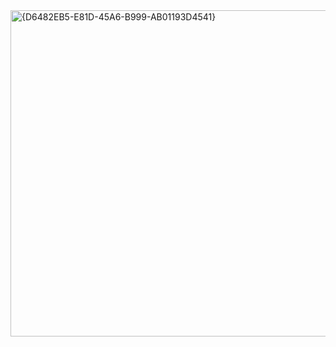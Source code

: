 <img width="1575" height="522" alt="{D6482EB5-E81D-45A6-B999-AB01193D4541}" src="https://github.com/user-attachments/assets/f76c5744-e4af-4aa2-8f31-ce50ab732334" />

